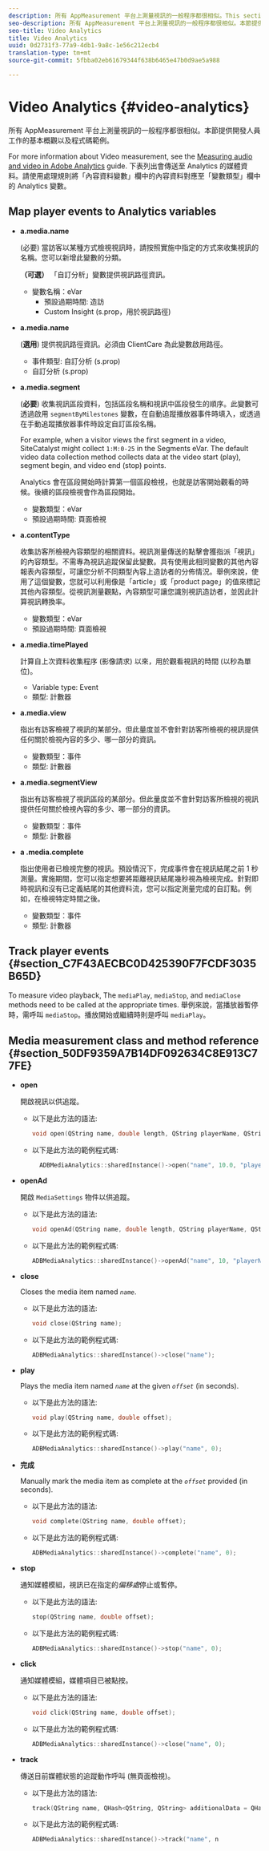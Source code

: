 ```yaml
---
description: 所有 AppMeasurement 平台上測量視訊的一般程序都很相似。This section provides a basic overview of the developer tasks along with code samples.
seo-description: 所有 AppMeasurement 平台上測量視訊的一般程序都很相似。本節提供開發人員工作的基本概觀以及程式碼範例。
seo-title: Video Analytics
title: Video Analytics
uuid: 0d2731f3-77a9-4db1-9a8c-1e56c212ecb4
translation-type: tm+mt
source-git-commit: 5fbba02eb61679344f638b6465e47b0d9ae5a988

---
```



# Video Analytics {#video-analytics}

所有 AppMeasurement 平台上測量視訊的一般程序都很相似。本節提供開發人員工作的基本概觀以及程式碼範例。

For more information about Video measurement, see the [Measuring audio and video in Adobe Analytics](https://docs.adobe.com/content/help/en/media-analytics/using/media-overview.html) guide.  下表列出會傳送至 Analytics 的媒體資料。請使用處理規則將「內容資料變數」欄中的內容資料對應至「變數類型」欄中的 Analytics 變數。

## Map player events to Analytics variables

* **a.media.name**

   (必要) 當訪客以某種方式檢視視訊時，請按照實施中指定的方式來收集視訊的名稱。您可以新增此變數的分類。

   **（可選）** 「自訂分析」變數提供視訊路徑資訊。

   * 變數名稱：eVar
      * 預設過期時間: 造訪
      * Custom Insight (s.prop，用於視訊路徑)

* **a.media.name**

   (**選用**) 提供視訊路徑資訊。必須由 ClientCare 為此變數啟用路徑。

   * 事件類型: 自訂分析 (s.prop)
   * 自訂分析 (s.prop)

* **a.media.segment**

   (**必要**) 收集視訊區段資料，包括區段名稱和視訊中區段發生的順序。此變數可透過啟用 `segmentByMilestones` 變數，在自動追蹤播放器事件時填入，或透過在手動追蹤播放器事件時設定自訂區段名稱。

   For example, when a visitor views the first segment in a video, SiteCatalyst might collect `1:M:0-25` in the Segments eVar. The default video data collection method collects data at the video start (play), segment begin, and video end (stop) points.

   Analytics 會在區段開始時計算第一個區段檢視，也就是訪客開始觀看的時候。後續的區段檢視會作為區段開始。

   * 變數類型：eVar
   * 預設過期時間: 頁面檢視

* **a.contentType**

   收集訪客所檢視內容類型的相關資料。視訊測量傳送的點擊會獲指派「視訊」的內容類型。不需專為視訊追蹤保留此變數。具有使用此相同變數的其他內容報表內容類型，可讓您分析不同類型內容上造訪者的分佈情況。舉例來說，使用了這個變數，您就可以利用像是「article」或「product page」的值來標記其他內容類型。從視訊測量觀點，內容類型可讓您識別視訊造訪者，並因此計算視訊轉換率。

   * 變數類型：eVar
   * 預設過期時間: 頁面檢視

* **a.media.timePlayed**

   計算自上次資料收集程序 (影像請求) 以來，用於觀看視訊的時間 (以秒為單位)。

   * Variable type: Event
   * 類型: 計數器

* **a.media.view**

   指出有訪客檢視了視訊的某部分。但此量度並不會針對訪客所檢視的視訊提供任何關於檢視內容的多少、哪一部分的資訊。

   * 變數類型：事件
   * 類型: 計數器

* **a.media.segmentView**

   指出有訪客檢視了視訊區段的某部分。但此量度並不會針對訪客所檢視的視訊提供任何關於檢視內容的多少、哪一部分的資訊。

   * 變數類型：事件
   * 類型: 計數器

* **a .media.complete**

   指出使用者已檢視完整的視訊。預設情況下，完成事件會在視訊結尾之前 1 秒測量。實施期間，您可以指定想要將距離視訊結尾幾秒視為檢視完成。針對即時視訊和沒有已定義結尾的其他資料流，您可以指定測量完成的自訂點。例如，在檢視特定時間之後。

   * 變數類型：事件
   * 類型: 計數器

## Track player events {#section_C7F43AECBC0D425390F7FCDF3035B65D}

To measure video playback, The `mediaPlay`, `mediaStop`, and `mediaClose` methods need to be called at the appropriate times. 舉例來說，當播放器暫停時，需呼叫 `mediaStop`。播放開始或繼續時則是呼叫 `mediaPlay`。

## Media measurement class and method reference {#section_50DF9359A7B14DF092634C8E913C77FE}

* **open**

   開啟視訊以供追蹤。

   * 以下是此方法的語法:

      ```cpp
      void open(QString name, double length, QString playerName, QString playerID = QString()); 
      ```

   * 以下是此方法的範例程式碼:

      ```cpp
        ADBMediaAnalytics::sharedInstance()->open("name", 10.0, "playerName", "playerID"); 
      ```

* **openAd**

   開啟 `MediaSettings` 物件以供追蹤。

   * 以下是此方法的語法:

      ```cpp
      void openAd(QString name, double length, QString playerName, QString parentName, QString parentPod, double parentPodPosition, QString CPM); 
      ```

   * 以下是此方法的範例程式碼:

      ```cpp
      ADBMediaAnalytics::sharedInstance()->openAd("name", 10, "playerName", "parentName", "podName", 0, "CPM"); 
      ```

* **close**

   Closes the media item named *`name`*.

   * 以下是此方法的語法:

      ```cpp
      void close(QString name);
      ```

   * 以下是此方法的範例程式碼:

      ```cpp
      ADBMediaAnalytics::sharedInstance()->close("name");
      ```

* **play**

   Plays the media item named *`name`* at the given *`offset`* (in seconds).

   * 以下是此方法的語法:

      ```cpp
      void play(QString name, double offset);
      ```

   * 以下是此方法的範例程式碼:

      ```cpp
      ADBMediaAnalytics::sharedInstance()->play("name", 0); 
      ```

* **完成**

   Manually mark the media item as complete at the *`offset`* provided (in seconds).

   * 以下是此方法的語法:

      ```cpp
      void complete(QString name, double offset);
      ```

   * 以下是此方法的範例程式碼:

      ```cpp
      ADBMediaAnalytics::sharedInstance()->complete("name", 0);
      ```

* **stop**

   通知媒體模組，視訊已在指定的&#x200B;*偏移處*&#x200B;停止或暫停。

   * 以下是此方法的語法:

      ```cpp
      stop(QString name, double offset);
      ```

   * 以下是此方法的範例程式碼:

      ```cpp
      ADBMediaAnalytics::sharedInstance()->stop("name", 0);
      ```

* **click**

   通知媒體模組，媒體項目已被點按。

   * 以下是此方法的語法:

      ```cpp
      void click(QString name, double offset);
      ```

   * 以下是此方法的範例程式碼:

      ```cpp
      ADBMediaAnalytics::sharedInstance()->close("name", 0);
      ```

* **track**

   傳送目前媒體狀態的追蹤動作呼叫 (無頁面檢視)。

   * 以下是此方法的語法:

      ```cpp
      track(QString name, QHash<QString, QString> additionalData = QHash<QString, QString>()); 
      ```

   * 以下是此方法的範例程式碼:

      ```cpp
      ADBMediaAnalytics::sharedInstance()->track("name", n